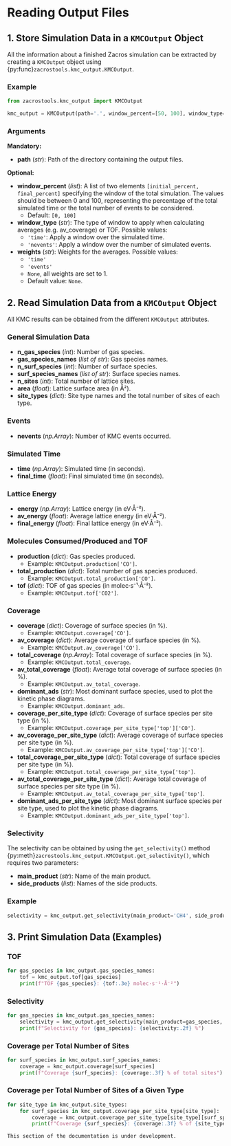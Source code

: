 # Reading Output Files

## 1. Store Simulation Data in a `KMCOutput` Object

All the information about a finished Zacros simulation can be extracted by creating a `KMCOutput` object using {py:func}`zacrostools.kmc_output.KMCOutput`.

### Example

```python
from zacrostools.kmc_output import KMCOutput

kmc_output = KMCOutput(path='.', window_percent=[50, 100], window_type='time', weights='time')
```

### Arguments

**Mandatory:**
- **path** (*str*): Path of the directory containing the output files.

**Optional:**
- **window_percent** (*list*): A list of two elements `[initial_percent, final_percent]` specifying the window of the 
total simulation. The values should be between 0 and 100, representing the percentage of the total simulated time or 
the total number of events to be considered. 
  - Default: `[0, 100]`
- **window_type** (*str*): The type of window to apply when calculating averages (e.g. av_coverage) or TOF. Possible 
values:
  - `'time'`: Apply a window over the simulated time.
  - `'nevents'`: Apply a window over the number of simulated events.
- **weights** (*str*): Weights for the averages. Possible values:
  - `'time'`
  - `'events'`
  - `None`, all weights are set to 1.
  - Default value: `None`.

## 2. Read Simulation Data from a `KMCOutput` Object

All KMC results can be obtained from the different `KMCOutput` attributes.

### General Simulation Data
- **n_gas_species** (*int*): Number of gas species.
- **gas_species_names** (*list of str*): Gas species names.
- **n_surf_species** (*int*): Number of surface species.
- **surf_species_names** (*list of str*): Surface species names.
- **n_sites** (*int*): Total number of lattice sites.
- **area** (*float*): Lattice surface area (in Å²).
- **site_types** (*dict*): Site type names and the total number of sites of each type.

### Events
- **nevents** (*np.Array*): Number of KMC events occurred.

### Simulated Time
- **time** (*np.Array*): Simulated time (in seconds).
- **final_time** (*float*): Final simulated time (in seconds).

### Lattice Energy
- **energy** (*np.Array*): Lattice energy (in eV·Å⁻²).
- **av_energy** (*float*): Average lattice energy (in eV·Å⁻²).
- **final_energy** (*float*): Final lattice energy (in eV·Å⁻²).

### Molecules Consumed/Produced and TOF
- **production** (*dict*): Gas species produced. 
  - Example: `KMCOutput.production['CO']`.
- **total_production** (*dict*): Total number of gas species produced. 
  - Example: `KMCOutput.total_production['CO']`.
- **tof** (*dict*): TOF of gas species (in molec·s⁻¹·Å⁻²). 
  - Example: `KMCOutput.tof['CO2']`.

### Coverage
- **coverage** (*dict*): Coverage of surface species (in %). 
  - Example: `KMCOutput.coverage['CO']`.
- **av_coverage** (*dict*): Average coverage of surface species (in %). 
  - Example: `KMCOutput.av_coverage['CO']`.
- **total_coverage** (*np.Array*): Total coverage of surface species (in %).
  - Example: `KMCOutput.total_coverage`.
- **av_total_coverage** (*float*): Average total coverage of surface species (in %).
  - Example: `KMCOutput.av_total_coverage`.
- **dominant_ads** (*str*): Most dominant surface species, used to plot the kinetic phase diagrams.
  - Example: `KMCOutput.dominant_ads`.
- **coverage_per_site_type** (*dict*): Coverage of surface species per site type (in %).
  - Example: `KMCOutput.coverage_per_site_type['top']['CO']`.
- **av_coverage_per_site_type** (*dict*): Average coverage of surface species per site type (in %).
  - Example: `KMCOutput.av_coverage_per_site_type['top']['CO']`.
- **total_coverage_per_site_type** (*dict*): Total coverage of surface species per site type (in %). 
  - Example: `KMCOutput.total_coverage_per_site_type['top']`.
- **av_total_coverage_per_site_type** (*dict*): Average total coverage of surface species per site type (in %).
  - Example: `KMCOutput.av_total_coverage_per_site_type['top']`.
- **dominant_ads_per_site_type** (*dict*): Most dominant surface species per site type, used to plot the kinetic phase 
diagrams.
  - Example: `KMCOutput.dominant_ads_per_site_type['top']`.

### Selectivity
The selectivity can be obtained by using the `get_selectivity()` method {py:meth}`zacrostools.kmc_output.KMCOutput.get_selectivity()`, which requires two parameters:

- **main_product** (*str*): Name of the main product.
- **side_products** (*list*): Names of the side products.

### Example

```python
selectivity = kmc_output.get_selectivity(main_product='CH4', side_products=['CO2', 'CH3OH'])  # in %
```

## 3. Print Simulation Data (Examples)

### TOF

```python
for gas_species in kmc_output.gas_species_names:
    tof = kmc_output.tof[gas_species]
    print(f"TOF {gas_species}: {tof:.3e} molec·s⁻¹·Å⁻²")
```

### Selectivity

```python
for gas_species in kmc_output.gas_species_names:
    selectivity = kmc_output.get_selectivity(main_product=gas_species, side_products=['CO2', 'CH3OH'])
    print(f"Selectivity for {gas_species}: {selectivity:.2f} %")
```

### Coverage per Total Number of Sites

```python
for surf_species in kmc_output.surf_species_names:
    coverage = kmc_output.coverage[surf_species]
    print(f"Coverage {surf_species}: {coverage:.3f} % of total sites")
```

### Coverage per Total Number of Sites of a Given Type

```python
for site_type in kmc_output.site_types:
    for surf_species in kmc_output.coverage_per_site_type[site_type]:
        coverage = kmc_output.coverage_per_site_type[site_type][surf_species]
        print(f"Coverage {surf_species}: {coverage:.3f} % of {site_type} sites")
```

```{warning}
This section of the documentation is under development.
```
